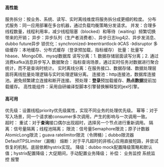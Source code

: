 
#### 高性能
服务拆分：按业务、系统、读写、实时离线维度将服务拆分成更细的粒度。
分布式服务：同一应用部署在多台机器，通过负载均衡策略分发请求。
并发：合理多线程数量，线程利用率，减少线程阻塞（blocked）和等待（waiting）频繁切换带来的开销；
异步：异步队列（生产者消费者）、异步日志log4j2、异步发消息、dubbo future异步
锁优化：synchronized-》reentrantlock-》CAS -》disruptor
多级缓存：本地缓存、分布式缓存（登录预加载，指标缓存）
批量：批量写hbase、MongoDB、mysql数据库
读写分离：1. 数据存储层面读写分离；2. 通过消费kafka消息异步写入
数据聚合：指标查询场景，通过实时任务对数据进行聚合统计，而不是查询时统计。
实时离线分离：在服务接口、数据存储、数据处理层面将离线批量处理逻辑与实时处理逻辑分离。
连接池：http连接池，数据库连接池。避免频繁建立连接和断开连接。
预处理：**登录**预加载缓存、**热点数据**提前加载缓存。
高性能组件：采用自研编译型脚本引擎替换解释型的jexl引擎。

#### 高可用
优先级：设置线程priority优先级属性，实现不同业务的处理优先级。
幂等：对于写入场景，同一个请求被consumer多次调用，产生的影响与一次调用一致。  
超时：
重试：对于**查询**接口偶尔出现超时，选择另一个节点进行重新调用。
隔离：信号量隔离；线程池隔离；
限流：信号量Semaphore限流；原子计数器AtomicLong限流；guava ratelimitor限流（令牌桶）；dubbo限流器DefaultTPSLimiter（漏桶）
熔断：对于平凡超时的非核心应用直接短路，并尝试恢复的机制。底层依赖hystrix实现。
降级：dubbo mock配置降级策略和默认值；hystrix配置降级；大促期间，手动配置业务降级；
补偿：
业务监控
系统监控
报警


